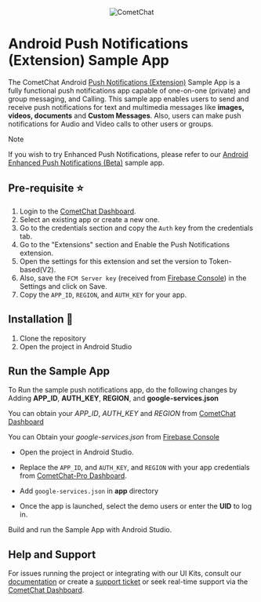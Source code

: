 <p align="center">
  <img alt="CometChat" src="https://assets.cometchat.io/website/images/logos/banner.png">
</p>

# Android Push Notifications (Extension) Sample App

The CometChat Android [Push Notifications (Extension)](https://www.cometchat.com/docs-beta/extensions/android-connection-service) Sample App is a fully functional push notifications app capable of one-on-one (private) and group messaging, and Calling. This sample app enables users to send and receive push notifications for text and multimedia messages like **images, videos, documents** and **Custom Messages**. Also, users can make push notifications for Audio and Video calls to other users or groups.

> [!NOTE]
> If you wish to try Enhanced Push Notifications, please refer to our [Android Enhanced Push Notifications (Beta)](https://github.com/cometchat/cometchat-push-notification-app-android) sample app.

## Pre-requisite :star:

1. Login to the <a href="https://app.cometchat.com/" target="_blank">CometChat Dashboard</a>.
2. Select an existing app or create a new one.
3. Go to the credentials section and copy the `Auth` key from the credentials tab.
4. Go to the "Extensions" section and Enable the Push Notifications extension.
5. Open the settings for this extension and set the version to Token-based(V2).
6. Also, save the `FCM Server key` (received from [Firebase Console](https://console.firebase.google.com/)) in the Settings and click on Save.
7. Copy the `APP_ID`, `REGION`, and `AUTH_KEY` for your app.
   </br>

## Installation :wrench:

1. Clone the repository
2. Open the project in Android Studio

## Run the Sample App

To Run the sample push notifications app, do the following changes by Adding **APP_ID**, **AUTH_KEY**, **REGION**, and **google-services.json**

You can obtain your _APP_ID_, _AUTH_KEY_ and _REGION_ from [CometChat Dashboard](https://app.cometchat.com/)

You can Obtain your _google-services.json_ from [Firebase Console](https://console.firebase.google.com/)

- Open the project in Android Studio.

- Replace the `APP_ID`, and `AUTH_KEY`, and `REGION` with your app credentials from [CometChat-Pro Dashboard](https://app.cometchat.io/).

- Add `google-services.json` in **app** directory

- Once the app is launched, select the demo users or enter the **UID** to log in.

Build and run the Sample App with Android Studio.

## Help and Support

For issues running the project or integrating with our UI Kits, consult our [documentation](https://www.cometchat.com/docs-beta/extensions/android-connection-service) or create a [support ticket](https://help.cometchat.com/hc/en-us) or seek real-time support via the [CometChat Dashboard](https://app.cometchat.com/).
